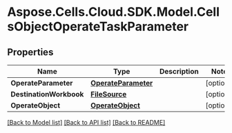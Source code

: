 # Aspose.Cells.Cloud.SDK.Model.CellsObjectOperateTaskParameter
## Properties

Name | Type | Description | Notes
------------ | ------------- | ------------- | -------------
**OperateParameter** | [**OperateParameter**](OperateParameter.md) |  | [optional] 
**DestinationWorkbook** | [**FileSource**](FileSource.md) |  | [optional] 
**OperateObject** | [**OperateObject**](OperateObject.md) |  | [optional] 

[[Back to Model list]](../README.md#documentation-for-models) [[Back to API list]](../README.md#documentation-for-api-endpoints) [[Back to README]](../README.md)

